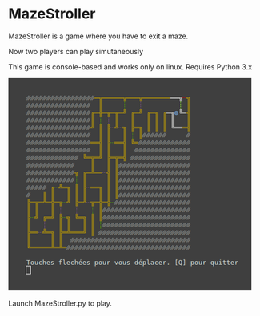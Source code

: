 # MazeStroller

MazeStroller is a game where you have to exit a maze.

Now two players can play simutaneously

This game is console-based and works only on linux.
Requires Python 3.x

![MazeStroller](MazeStroller.png?raw=true "MazeStroller")

Launch MazeStroller.py to play.
